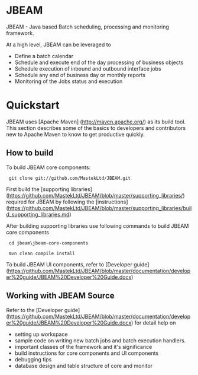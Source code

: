 JBEAM
=====

JBEAM  - Java based Batch scheduling, processing and monitoring framework.

At a high level, JBEAM can be leveraged to 
* Define a batch calendar
* Schedule and execute end of the day processing of business objects
* Schedule execution of inbound and outbound interface jobs
* Schedule any end of business day or monthly reports
* Monitoring of the Jobs status and execution


Quickstart
===========

JBEAM uses [Apache Maven] (http://maven.apache.org/) as its build tool.
This section describes some of the basics to developers and contributors new to Apache Maven to know to get productive quickly.

How to build
------------

To build JBEAM core components:

` git clone git://github.com/MastekLtd/JBEAM.git`

First build the [supporting libraries] (https://github.com/MastekLtd/JBEAM/blob/master/supporting_libraries/) required for JBEAM by following the [instructions] (https://github.com/MastekLtd/JBEAM/blob/master/supporting_libraries/build_supporting_libraries.md)

After building supporting libraries use following commands to build JBEAM core components

 ` cd jbeam\jbeam-core-components`
 
 ` mvn clean compile install`

To build JBEAM UI components, refer to [Developer guide] (https://github.com/MastekLtd/JBEAM/blob/master/documentation/developer%20guide/JBEAM%20Developer%20Guide.docx)


Working with JBEAM Source
-------------------------

Refer to the [Developer guide] (https://github.com/MastekLtd/JBEAM/blob/master/documentation/developer%20guide/JBEAM%20Developer%20Guide.docx) for detail help on 
   * setting up workspace
   * sample code on writing new batch jobs and batch execution handlers.
   * important classes of the framework and it's significance
   * build instructions for core components and UI components
   * debugging tips
   * database design and table structure of core and monitor
   
